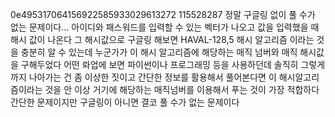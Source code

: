 0e495317064156922585933029613272
115528287
정말 구글링 없이 풀 수가 없는 문제이다... 
아이디와 패스워드를 입력할 수 있는 벡터가 나오고 
값을 입력했을 때 해시 값이 나온다 
그 해시값으로 구글링 해보면 
HAVAL-128,5 해시 알고리즘 이라는 것을 충분히 알 수 있는데 
누군가가 이 해시 알고리즘에 해당하는 매직 넘버와 매직 해시값을 구해두었다 
어떤 롸업에 보면 파이썬이나 프로그래밍 등을 사용하던데 
솔직히 그렇게까지 나아가는 건 좀 이상한 짓이고 
간단한 정보를 활용해서 풀어본다면 이 해시알고리즘이라는 것을 안 이상 
거기에 해당하는 매직넘버를 이용해서 푸는 것이 가장 적합하다 
간단한 문제이지만 구글링이 아니면 결코 풀 수가 없는 문제이다 
